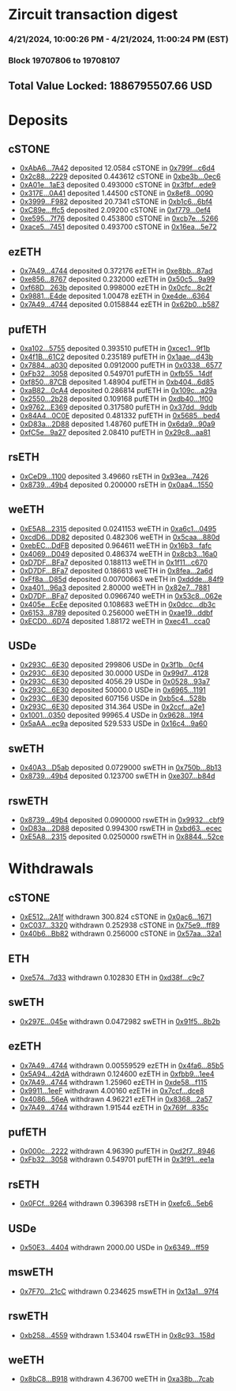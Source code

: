 # Zircuit transaction digest
### 4/21/2024, 10:00:26 PM - 4/21/2024, 11:00:24 PM (EST)
### Block 19707806 to 19708107

## Total Value Locked: 1886795507.66 USD

# Deposits
## cSTONE
- [0xAbA6...7A42](https://etherscan.io/address/0xAbA6Bd4F2c50C706BF026538A66EED32dc927A42) deposited 12.0584 cSTONE in [0x799f...c6d4](https://etherscan.io/tx/0xAbA6Bd4F2c50C706BF026538A66EED32dc927A42)
- [0x2c88...2229](https://etherscan.io/address/0x2c884D39c69C06973f3d72D6ef54A40AA7C22229) deposited 0.443612 cSTONE in [0xbe3b...0ec6](https://etherscan.io/tx/0x2c884D39c69C06973f3d72D6ef54A40AA7C22229)
- [0xA01e...1aE3](https://etherscan.io/address/0xA01e9A89714B56dEa4c7EdbF0144c82c76351aE3) deposited 0.493000 cSTONE in [0x3fbf...ede9](https://etherscan.io/tx/0xA01e9A89714B56dEa4c7EdbF0144c82c76351aE3)
- [0x317E...0A41](https://etherscan.io/address/0x317EE35A01393cA21189D648772aFcb5e6590A41) deposited 1.44500 cSTONE in [0x8ef8...0090](https://etherscan.io/tx/0x317EE35A01393cA21189D648772aFcb5e6590A41)
- [0x3999...F982](https://etherscan.io/address/0x39990E4f6577eb80DCd82cf42138bcf4984eF982) deposited 20.7341 cSTONE in [0xb1c6...6bf4](https://etherscan.io/tx/0x39990E4f6577eb80DCd82cf42138bcf4984eF982)
- [0xC89e...ffc5](https://etherscan.io/address/0xC89e696D99b08Acb43D14De8a02069C3c00Bffc5) deposited 2.09200 cSTONE in [0xf779...0ef4](https://etherscan.io/tx/0xC89e696D99b08Acb43D14De8a02069C3c00Bffc5)
- [0xe595...7f76](https://etherscan.io/address/0xe5954a9Aab9F8EA04205AF42a1B90962640c7f76) deposited 0.453800 cSTONE in [0xcb7e...5266](https://etherscan.io/tx/0xe5954a9Aab9F8EA04205AF42a1B90962640c7f76)
- [0xace5...7451](https://etherscan.io/address/0xace5988608F185087BDc572cC6EFE89246467451) deposited 0.493700 cSTONE in [0x16ea...5e72](https://etherscan.io/tx/0xace5988608F185087BDc572cC6EFE89246467451)
## ezETH
- [0x7A49...4744](https://etherscan.io/address/0x7A493Be5c2ce014cD049Bf178a1ac0Db1B434744) deposited 0.372176 ezETH in [0xe8bb...87ad](https://etherscan.io/tx/0x7A493Be5c2ce014cD049Bf178a1ac0Db1B434744)
- [0xe856...8767](https://etherscan.io/address/0xe8560Fa7b864D69A4D5a81e58116088773FF8767) deposited 0.232000 ezETH in [0x50c5...9a99](https://etherscan.io/tx/0xe8560Fa7b864D69A4D5a81e58116088773FF8767)
- [0xf68D...263b](https://etherscan.io/address/0xf68D9e7cdb331fa9670f9716Fc4A816438D3263b) deposited 0.998000 ezETH in [0x0cfc...8c2f](https://etherscan.io/tx/0xf68D9e7cdb331fa9670f9716Fc4A816438D3263b)
- [0x9881...E4de](https://etherscan.io/address/0x9881bb6237C680333a7aB09b1f73482ae774E4de) deposited 1.00478 ezETH in [0xe4de...6364](https://etherscan.io/tx/0x9881bb6237C680333a7aB09b1f73482ae774E4de)
- [0x7A49...4744](https://etherscan.io/address/0x7A493Be5c2ce014cD049Bf178a1ac0Db1B434744) deposited 0.0158844 ezETH in [0x62b0...b587](https://etherscan.io/tx/0x7A493Be5c2ce014cD049Bf178a1ac0Db1B434744)
## pufETH
- [0xa102...5755](https://etherscan.io/address/0xa10238C2c959F3312a294A9F616644eD8Ed35755) deposited 0.393510 pufETH in [0xcec1...9f1b](https://etherscan.io/tx/0xa10238C2c959F3312a294A9F616644eD8Ed35755)
- [0x4f1B...61C2](https://etherscan.io/address/0x4f1Bf6Afd2794ddB48090c4a234A5f68503161C2) deposited 0.235189 pufETH in [0x1aae...d43b](https://etherscan.io/tx/0x4f1Bf6Afd2794ddB48090c4a234A5f68503161C2)
- [0x7884...a030](https://etherscan.io/address/0x788472164114e48Cf17883a46892721eCcC9a030) deposited 0.0912000 pufETH in [0x0338...6577](https://etherscan.io/tx/0x788472164114e48Cf17883a46892721eCcC9a030)
- [0xFb32...3058](https://etherscan.io/address/0xFb325b07Bf94d3097122c20583B745494A153058) deposited 0.549701 pufETH in [0xfb55...14df](https://etherscan.io/tx/0xFb325b07Bf94d3097122c20583B745494A153058)
- [0xf850...87CB](https://etherscan.io/address/0xf85002a1bBA60491c9Ea9a5F5c6E438dBD8887CB) deposited 1.48904 pufETH in [0xb404...6d85](https://etherscan.io/tx/0xf85002a1bBA60491c9Ea9a5F5c6E438dBD8887CB)
- [0xaB82...0cA4](https://etherscan.io/address/0xaB826BaB28460C75c77b72e2aDcF362A68FC0cA4) deposited 0.286814 pufETH in [0x109c...a29a](https://etherscan.io/tx/0xaB826BaB28460C75c77b72e2aDcF362A68FC0cA4)
- [0x2550...2b28](https://etherscan.io/address/0x2550E481BE2f799E3BcB2D109A52188b092b2b28) deposited 0.109168 pufETH in [0xdb40...1f00](https://etherscan.io/tx/0x2550E481BE2f799E3BcB2D109A52188b092b2b28)
- [0x9762...E369](https://etherscan.io/address/0x97627B82f19Ce8A22Eb33E147d5EFb8caaD8E369) deposited 0.317580 pufETH in [0x37dd...9ddb](https://etherscan.io/tx/0x97627B82f19Ce8A22Eb33E147d5EFb8caaD8E369)
- [0x84A4...0C0E](https://etherscan.io/address/0x84A442590f096ccA4207cF39e04F445d9cc80C0E) deposited 0.481332 pufETH in [0x5685...bed4](https://etherscan.io/tx/0x84A442590f096ccA4207cF39e04F445d9cc80C0E)
- [0xD83a...2D88](https://etherscan.io/address/0xD83a61C4D80C1F88a91aaC54B925ACC19A572D88) deposited 1.48760 pufETH in [0x6da9...90a9](https://etherscan.io/tx/0xD83a61C4D80C1F88a91aaC54B925ACC19A572D88)
- [0xfC5e...9a27](https://etherscan.io/address/0xfC5e1c4bfBFfce0bec5e198C7C467f4faD9d9a27) deposited 2.08410 pufETH in [0x29c8...aa81](https://etherscan.io/tx/0xfC5e1c4bfBFfce0bec5e198C7C467f4faD9d9a27)
## rsETH
- [0xCeD9...1100](https://etherscan.io/address/0xCeD92Eb4dF920205dfCb2232E7d84C0aFFA81100) deposited 3.49660 rsETH in [0x93ea...7426](https://etherscan.io/tx/0xCeD92Eb4dF920205dfCb2232E7d84C0aFFA81100)
- [0x8739...49b4](https://etherscan.io/address/0x873946b31bF2BAa6b5aF87Bb2414c747A75949b4) deposited 0.200000 rsETH in [0x0aa4...1550](https://etherscan.io/tx/0x873946b31bF2BAa6b5aF87Bb2414c747A75949b4)
## weETH
- [0xE5A8...2315](https://etherscan.io/address/0xE5A8929c08Dc8382D9E9F7D3C2f5e122e3e42315) deposited 0.0241153 weETH in [0xa6c1...0495](https://etherscan.io/tx/0xE5A8929c08Dc8382D9E9F7D3C2f5e122e3e42315)
- [0xcdD6...DD82](https://etherscan.io/address/0xcdD639916a5B679666ADE96003123089CBfdDD82) deposited 0.482306 weETH in [0x5caa...880d](https://etherscan.io/tx/0xcdD639916a5B679666ADE96003123089CBfdDD82)
- [0xebEC...DdFB](https://etherscan.io/address/0xebECd65D9e336E1ffc45aa781f30609d635eDdFB) deposited 0.964611 weETH in [0x16b3...fafc](https://etherscan.io/tx/0xebECd65D9e336E1ffc45aa781f30609d635eDdFB)
- [0x4069...D049](https://etherscan.io/address/0x406993240bc242b37c778D0BdB2db9Fca4c9D049) deposited 0.486374 weETH in [0x8cb3...16a0](https://etherscan.io/tx/0x406993240bc242b37c778D0BdB2db9Fca4c9D049)
- [0xD7DF...BFa7](https://etherscan.io/address/0xD7DF7E085214743530afF339aFC420c7c720BFa7) deposited 0.188113 weETH in [0x1f11...c670](https://etherscan.io/tx/0xD7DF7E085214743530afF339aFC420c7c720BFa7)
- [0xD7DF...BFa7](https://etherscan.io/address/0xD7DF7E085214743530afF339aFC420c7c720BFa7) deposited 0.186613 weETH in [0x8fea...2a6d](https://etherscan.io/tx/0xD7DF7E085214743530afF339aFC420c7c720BFa7)
- [0xFf8a...D85d](https://etherscan.io/address/0xFf8a7Fe3d801e49Ff0120e99A4170cF5003FD85d) deposited 0.00700663 weETH in [0xddde...84f9](https://etherscan.io/tx/0xFf8a7Fe3d801e49Ff0120e99A4170cF5003FD85d)
- [0xa401...96a3](https://etherscan.io/address/0xa4013e1089E0E954D6433545f3413D0A4Aba96a3) deposited 2.80000 weETH in [0x82e7...7881](https://etherscan.io/tx/0xa4013e1089E0E954D6433545f3413D0A4Aba96a3)
- [0xD7DF...BFa7](https://etherscan.io/address/0xD7DF7E085214743530afF339aFC420c7c720BFa7) deposited 0.0966740 weETH in [0x53c8...062e](https://etherscan.io/tx/0xD7DF7E085214743530afF339aFC420c7c720BFa7)
- [0x405e...EcEe](https://etherscan.io/address/0x405eD9A97e177f8AD594Ca751E3A974fDb4fEcEe) deposited 0.108683 weETH in [0x0dcc...db3c](https://etherscan.io/tx/0x405eD9A97e177f8AD594Ca751E3A974fDb4fEcEe)
- [0x6153...8789](https://etherscan.io/address/0x6153ac2C8967945d2Ec34681Ea451D1543618789) deposited 0.256000 weETH in [0xae19...ddbf](https://etherscan.io/tx/0x6153ac2C8967945d2Ec34681Ea451D1543618789)
- [0xECD0...6D74](https://etherscan.io/address/0xECD02810Db92Ff027ea1b0850d46BdA963676D74) deposited 1.88172 weETH in [0xec41...cca0](https://etherscan.io/tx/0xECD02810Db92Ff027ea1b0850d46BdA963676D74)
## USDe
- [0x293C...6E30](https://etherscan.io/address/0x293C6937D8D82e05B01335F7B33FBA0c8e256E30) deposited 299806 USDe in [0x3f1b...0cf4](https://etherscan.io/tx/0x293C6937D8D82e05B01335F7B33FBA0c8e256E30)
- [0x293C...6E30](https://etherscan.io/address/0x293C6937D8D82e05B01335F7B33FBA0c8e256E30) deposited 30.0000 USDe in [0x99d7...4128](https://etherscan.io/tx/0x293C6937D8D82e05B01335F7B33FBA0c8e256E30)
- [0x293C...6E30](https://etherscan.io/address/0x293C6937D8D82e05B01335F7B33FBA0c8e256E30) deposited 4056.29 USDe in [0x0528...93a7](https://etherscan.io/tx/0x293C6937D8D82e05B01335F7B33FBA0c8e256E30)
- [0x293C...6E30](https://etherscan.io/address/0x293C6937D8D82e05B01335F7B33FBA0c8e256E30) deposited 50000.0 USDe in [0x6965...1191](https://etherscan.io/tx/0x293C6937D8D82e05B01335F7B33FBA0c8e256E30)
- [0x293C...6E30](https://etherscan.io/address/0x293C6937D8D82e05B01335F7B33FBA0c8e256E30) deposited 607156 USDe in [0xb5c4...528b](https://etherscan.io/tx/0x293C6937D8D82e05B01335F7B33FBA0c8e256E30)
- [0x293C...6E30](https://etherscan.io/address/0x293C6937D8D82e05B01335F7B33FBA0c8e256E30) deposited 314.364 USDe in [0x2ccf...a2e1](https://etherscan.io/tx/0x293C6937D8D82e05B01335F7B33FBA0c8e256E30)
- [0x1001...0350](https://etherscan.io/address/0x1001a2FeD4bdaC4dd037319Af153093185b90350) deposited 99965.4 USDe in [0x9628...19f4](https://etherscan.io/tx/0x1001a2FeD4bdaC4dd037319Af153093185b90350)
- [0x5aAA...ec9a](https://etherscan.io/address/0x5aAAB77e9b3B13C509e7813533FDd5Acdfd1ec9a) deposited 529.533 USDe in [0x16c4...9a60](https://etherscan.io/tx/0x5aAAB77e9b3B13C509e7813533FDd5Acdfd1ec9a)
## swETH
- [0x40A3...D5ab](https://etherscan.io/address/0x40A3B3B1C3F59564Df902f2575702e5bC3cED5ab) deposited 0.0729000 swETH in [0x750b...8b13](https://etherscan.io/tx/0x40A3B3B1C3F59564Df902f2575702e5bC3cED5ab)
- [0x8739...49b4](https://etherscan.io/address/0x873946b31bF2BAa6b5aF87Bb2414c747A75949b4) deposited 0.123700 swETH in [0xe307...b84d](https://etherscan.io/tx/0x873946b31bF2BAa6b5aF87Bb2414c747A75949b4)
## rswETH
- [0x8739...49b4](https://etherscan.io/address/0x873946b31bF2BAa6b5aF87Bb2414c747A75949b4) deposited 0.0900000 rswETH in [0x9932...cbf9](https://etherscan.io/tx/0x873946b31bF2BAa6b5aF87Bb2414c747A75949b4)
- [0xD83a...2D88](https://etherscan.io/address/0xD83a61C4D80C1F88a91aaC54B925ACC19A572D88) deposited 0.994300 rswETH in [0xbd63...ecec](https://etherscan.io/tx/0xD83a61C4D80C1F88a91aaC54B925ACC19A572D88)
- [0xE5A8...2315](https://etherscan.io/address/0xE5A8929c08Dc8382D9E9F7D3C2f5e122e3e42315) deposited 0.0250000 rswETH in [0x8844...52ce](https://etherscan.io/tx/0xE5A8929c08Dc8382D9E9F7D3C2f5e122e3e42315)
# Withdrawals
## cSTONE
- [0xE512...2A1f](https://etherscan.io/address/0xE51231DAA306aCF16EAc34A864564cA36B262A1f) withdrawn 300.824 cSTONE in [0x0ac6...1671](https://etherscan.io/tx/0xE51231DAA306aCF16EAc34A864564cA36B262A1f)
- [0xC037...3320](https://etherscan.io/address/0xC037b1cC03dEfEe4a71E012448DF4fE2daF43320) withdrawn 0.252938 cSTONE in [0x75e9...ff89](https://etherscan.io/tx/0xC037b1cC03dEfEe4a71E012448DF4fE2daF43320)
- [0x40b6...Bb82](https://etherscan.io/address/0x40b66C5814889DceF2d76038901E3C958A05Bb82) withdrawn 0.256000 cSTONE in [0x57aa...32a1](https://etherscan.io/tx/0x40b66C5814889DceF2d76038901E3C958A05Bb82)
## ETH
- [0xe574...7d33](https://etherscan.io/address/0xe57451887339D6E658ffeAF4cb7c3f4C101b7d33) withdrawn 0.102830 ETH in [0xd38f...c9c7](https://etherscan.io/tx/0xe57451887339D6E658ffeAF4cb7c3f4C101b7d33)
## swETH
- [0x297E...045e](https://etherscan.io/address/0x297E8D691d7499E2A459eF1f9B59293B8D3C045e) withdrawn 0.0472982 swETH in [0x91f5...8b2b](https://etherscan.io/tx/0x297E8D691d7499E2A459eF1f9B59293B8D3C045e)
## ezETH
- [0x7A49...4744](https://etherscan.io/address/0x7A493Be5c2ce014cD049Bf178a1ac0Db1B434744) withdrawn 0.00559529 ezETH in [0x4fa6...85b5](https://etherscan.io/tx/0x7A493Be5c2ce014cD049Bf178a1ac0Db1B434744)
- [0x5A94...42dA](https://etherscan.io/address/0x5A94DC3e2A0C8BD15F3836d84bBE52A8Ded142dA) withdrawn 0.124600 ezETH in [0xfbb9...1ee4](https://etherscan.io/tx/0x5A94DC3e2A0C8BD15F3836d84bBE52A8Ded142dA)
- [0x7A49...4744](https://etherscan.io/address/0x7A493Be5c2ce014cD049Bf178a1ac0Db1B434744) withdrawn 1.25960 ezETH in [0xde58...f115](https://etherscan.io/tx/0x7A493Be5c2ce014cD049Bf178a1ac0Db1B434744)
- [0x9911...1eeF](https://etherscan.io/address/0x99119474D2B052AcE294F9995B9FA68072C11eeF) withdrawn 4.00160 ezETH in [0x7ccf...dce8](https://etherscan.io/tx/0x99119474D2B052AcE294F9995B9FA68072C11eeF)
- [0x4086...56eA](https://etherscan.io/address/0x4086f688855dcAe061e7f68fc181566FFfa856eA) withdrawn 4.96221 ezETH in [0x8368...2a57](https://etherscan.io/tx/0x4086f688855dcAe061e7f68fc181566FFfa856eA)
- [0x7A49...4744](https://etherscan.io/address/0x7A493Be5c2ce014cD049Bf178a1ac0Db1B434744) withdrawn 1.91544 ezETH in [0x769f...835c](https://etherscan.io/tx/0x7A493Be5c2ce014cD049Bf178a1ac0Db1B434744)
## pufETH
- [0x000c...2222](https://etherscan.io/address/0x000c843bD0D59aB4fF4cd5DE768dF63b4F6c2222) withdrawn 4.96390 pufETH in [0xd2f7...8946](https://etherscan.io/tx/0x000c843bD0D59aB4fF4cd5DE768dF63b4F6c2222)
- [0xFb32...3058](https://etherscan.io/address/0xFb325b07Bf94d3097122c20583B745494A153058) withdrawn 0.549701 pufETH in [0x3f91...ee1a](https://etherscan.io/tx/0xFb325b07Bf94d3097122c20583B745494A153058)
## rsETH
- [0x0FCf...9264](https://etherscan.io/address/0x0FCf9F7e1974acb95386a5CA9f1594908B449264) withdrawn 0.396398 rsETH in [0xefc6...5eb6](https://etherscan.io/tx/0x0FCf9F7e1974acb95386a5CA9f1594908B449264)
## USDe
- [0x50E3...4404](https://etherscan.io/address/0x50E37bC996A5a9a1F5cDE619E549C60682D54404) withdrawn 2000.00 USDe in [0x6349...ff59](https://etherscan.io/tx/0x50E37bC996A5a9a1F5cDE619E549C60682D54404)
## mswETH
- [0x7F70...21cC](https://etherscan.io/address/0x7F704dF90F043FB3BEbbDD226c193031005721cC) withdrawn 0.234625 mswETH in [0x13a1...97f4](https://etherscan.io/tx/0x7F704dF90F043FB3BEbbDD226c193031005721cC)
## rswETH
- [0xb258...4559](https://etherscan.io/address/0xb2587C73306aDd2f13DA68Ccf61638Fb350C4559) withdrawn 1.53404 rswETH in [0x8c93...158d](https://etherscan.io/tx/0xb2587C73306aDd2f13DA68Ccf61638Fb350C4559)
## weETH
- [0x8bC8...B918](https://etherscan.io/address/0x8bC8860fC86E143C93C1404F56765d375569B918) withdrawn 4.36700 weETH in [0xa38b...7cab](https://etherscan.io/tx/0x8bC8860fC86E143C93C1404F56765d375569B918)
